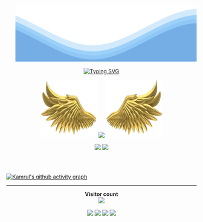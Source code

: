 <!DOCTYPE html>
<html lang="en">
<head>
    <meta charset="UTF-8">
    <meta http-equiv="X-UA-Compatible" content="IE=edge">
    <meta name="viewport" content="width=device-width, initial-scale=1.0">
</head>
<body>
<p align="center">
  <ul>   
    <img src="https://raw.githubusercontent.com/fredgrott/FredGrott/gh-pages/waves.svg" width="100%" height="150">
    </ul>
</p>	

<p align=center>
  <div align="center">
    <a href="https://git.io/typing-svg"><img src="https://readme-typing-svg.demolab.com?font=Roboto&weight=900&size=30&pause=1000&color=FFFFFF&center=true&vCenter=true&multiline=true&width=435&height=100&lines=Hi%2C+I'm+Kamrul+Hasan;Laravel+VueJs+Developer" alt="Typing SVG" /></a>
  </div>
</p>





<p align="center">
  <img height="150" width="150" src="images/left.webp">
  <img align="center" src="https://github-readme-streak-stats.herokuapp.com/?user=khannahid361&theme=dark&hide_border=true"/>
  <img height="150" width="150" src="images/right.webp">
</p>



<p align="center">
    <img align="center" src="https://github-readme-stats.vercel.app/api?username=khannahid361&show_icons=true&hide_border=true&title_color=94b4a4&amp&icon_color=FFFFFF&amp&text_color=FFFFFF&amp&bg_color=000000&count_private=true&include_all_commits=true"/>
    <img align="center" height="195px" src="https://github-readme-stats.vercel.app/api/top-langs/?username=khannahid361&text_color=FFFFFF&bg_color=000000&title_color=94b4a4&langs_count=15&layout=compact&hide_border=true" />
</p>

<br> <br>

[![Kamrul's github activity graph](https://github-readme-activity-graph.vercel.app/graph?username=khannahid361&theme=react-dark)](https://github.com/khannahid361/github-readme-activity-graph)

    
<hr>

</p>
  <p align="center"> 
  <b>Visitor count</b><br>
  <img src="https://profile-counter.glitch.me/khannahid361/count.svg" />
</p>

<p align="center">
<a href="https://www.linkedin.com/in/k-h-nahid-72aa17136/"><img src="https://img.shields.io/badge/-Kamrul%20Hasan%20-0077B5?style=flat&logo=Linkedin&logoColor=white"/></a>
<a href="mailto:khannahid361@gmail.com"><img src="https://img.shields.io/badge/-Gmail-D14836?style=flat&logo=Gmail&logoColor=white"/></a>
<a href="https://www.facebook.com/Mr.Joker361?mibextid=ZbWKwL"><img src="https://img.shields.io/badge/-Facebook-1877F2?style=flat&logo=Facebook&logoColor=white"/></a>
<a href="https://stackoverflow.com/users/15003141/nahid361"><img src="https://img.shields.io/badge/Stack_Overflow-FE7A16?style=flat&&logo=stack-overflow&logoColor=white"/></a>
</p>


</body>
</html>
